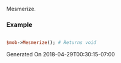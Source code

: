 Mesmerize.
### Example

```perl

$mob->Mesmerize(); # Returns void
```


Generated On 2018-04-29T00:30:15-07:00